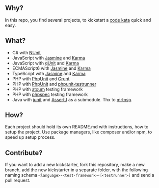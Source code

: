 Why?
------
In this repo, you find several projects, to kickstart a [code kata](http://codekata.com/) quick and easy.

What?
------
- C# with [NUnit](http://www.nunit.org/)
- JavaScript with [Jasmine](http://jasmine.github.io/) and [Karma](https://karma-runner.github.io)
- JavaScript with [qUnit](https://qunitjs.com/) and [Karma](https://karma-runner.github.io)
- ECMAScript6 with [Jasmine](http://jasmine.github.io/) and [Karma](https://karma-runner.github.io)
- TypeScript with [Jasmine](http://jasmine.github.io/) and [Karma](https://karma-runner.github.io)
- PHP with [PhpUnit](https://phpunit.de/) and [Grunt](http://gruntjs.com/)
- PHP with [PhpUnit](https://phpunit.de/) and [phpunit-testrunner](https://www.npmjs.com/package/phpunit-testrunner)
- PHP with [atoum](http://atoum.org/) testing framework
- PHP with [phpspec](http://www.phpspec.net/) testing framework
- Java with [junit](http://junit.org/) and [AssertJ](http://joel-costigliola.github.io/assertj/) as a submodule. Thx to [mrtnsp](https://github.com/mrtnsp).

How?
-------
Each project should hold its own README.md with instructions, how to setup the project. Use package managers, 
like composer and/or npm, to speed up setup process.

Contribute?
-----------
If you want to add a new kickstarter, fork this repository, make a new branch, add the new kickstarter in a separate
folder, with the following naming schema `<language>-<test-framework>-[<testrunner>]` and send a pull request.
